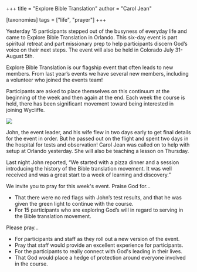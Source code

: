 +++
title = "Explore Bible Translation"
author = "Carol Jean"

[taxonomies]
tags = ["life", "prayer"]
+++

Yesterday 15 participants stepped out of the busyness of everyday life and came to Explore Bible Translation in Orlando. This six-day event is part spiritual retreat and part missionary prep to help participants discern God’s voice on their next steps. The event will also be held in Colorado July 31-August 5th.

Explore Bible Translation is our flagship event that often leads to new members. From last year’s events we have several new members, including a volunteer who joined the events team!

Participants are asked to place themselves on this continuum at the beginning of the week and then again at the end. Each week the course is held, there has been significant movement toward being interested in joining Wycliffe. 

![](https://mcusercontent.com/19a07466c3b229babf6237ffc/images/21128e87-dde9-bc9c-5886-fd48b71bd571.jpg)

John, the event leader, and his wife flew in two days early to get final details for the event in order. But he passed out on the flight and spent two days in the hospital for tests and observation! Carol Jean was called on to help with setup at Orlando yesterday. She will also be teaching a lesson on Thursday.

Last night John reported, “We started with a pizza dinner and a session introducing the history of the Bible translation movement. It was well received and was a great start to a week of learning and discovery.”

We invite you to pray for this week's event.
Praise God for…
- That there were no red flags with John’s test results, and that he was given the green light to continue with the course.
- For 15 participants who are exploring God’s will in regard to serving in the Bible translation movement.

Please pray…
- For participants and staff as they roll out a new version of the event.
- Pray that staff would provide an excellent experience for participants. 
- For the participants to really connect with God's leading in their lives.
- That God would place a hedge of protection around everyone involved in the course.